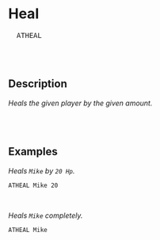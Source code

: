 
# Heal

<kbd>  ATHEAL  </kbd>

<br>
<br>

## Description

*Heals the given player by the given amount.*

<br>
<br>

## Examples

*Heals `Mike` by `20 Hp`.*

```shell
ATHEAL Mike 20
```

<br>

*Heals `Mike` completely.*

```shell
ATHEAL Mike
```

<br>
